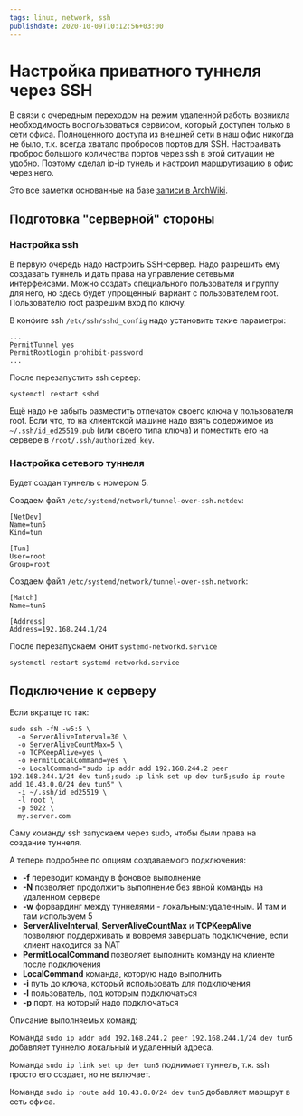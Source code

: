 ```yaml
---
tags: linux, network, ssh
publishdate: 2020-10-09T10:12:56+03:00
---
```


# Настройка приватного туннеля через SSH

В связи с очередным переходом на режим удаленной работы возникла необходимость
воспользоваться сервисом, который доступен только в сети офиса. Полноценного
доступа из внешней сети в наш офис никогда не было, т.к. всегда хватало пробросов
портов для SSH. Настраивать проброс большого количества портов через ssh в этой
ситуации не удобно. Поэтому сделал ip-ip тунель и настроил маршрутизацию в офис
через него.

Это все заметки основанные на базе
[записи в ArchWiki](https://wiki.archlinux.org/index.php/VPN_over_SSH).


## Подготовка "серверной" стороны

### Настройка ssh

В первую очередь надо настроить SSH-сервер. Надо разрешить ему создавать туннель
и дать права на управление сетевыми интерфейсами. Можно создать специального
пользователя и группу для него, но здесь будет упрощенный вариант c
пользователем root. Пользователю root разрешим вход по ключу.

В конфиге ssh `/etc/ssh/sshd_config` надо установить такие параметры:

```
...
PermitTunnel yes
PermitRootLogin prohibit-password
...
```

После перезапустить ssh сервер:

```
systemctl restart sshd
```

Ещё надо не забыть разместить отпечаток своего ключа у пользователя root.
Если что, то на клиентской машине надо взять содержимое из `~/.ssh/id_ed25519.pub`
(или своего типа ключа) и поместить его на сервере в `/root/.ssh/authorized_key`.

### Настройка сетевого туннеля

Будет создан туннель с номером 5.

Создаем файл `/etc/systemd/network/tunnel-over-ssh.netdev`:

```
[NetDev]
Name=tun5
Kind=tun

[Tun]
User=root
Group=root
```

Создаем файл `/etc/systemd/network/tunnel-over-ssh.network`:

```
[Match]
Name=tun5

[Address]
Address=192.168.244.1/24
```

После перезапускаем юнит `systemd-networkd.service`

```
systemctl restart systemd-networkd.service
```

## Подключение к серверу

Если вкратце то так:

```
sudo ssh -fN -w5:5 \
  -o ServerAliveInterval=30 \
  -o ServerAliveCountMax=5 \
  -o TCPKeepAlive=yes \
  -o PermitLocalCommand=yes \
  -o LocalCommand="sudo ip addr add 192.168.244.2 peer 192.168.244.1/24 dev tun5;sudo ip link set up dev tun5;sudo ip route add 10.43.0.0/24 dev tun5" \
  -i ~/.ssh/id_ed25519 \
  -l root \
  -p 5022 \
  my.server.com
```

Саму команду ssh запускаем через sudo, чтобы были права на создание туннеля.

А теперь подробнее по опциям создаваемого подключения:

 - **-f** переводит команду в фоновое выполнение
 - **-N** позволяет продолжить выполнение без явной команды на удаленном сервере
 - **-w** форвардинг между туннелями - локальным:удаленным. И там и там используем 5
 - **ServerAliveInterval**, **ServerAliveCountMax** и **TCPKeepAlive** позволяют поддерживать и вовремя завершать подключение, если клиент находится за NAT
 - **PermitLocalCommand** позволяет выполнить команду на клиенте после подключения
 - **LocalCommand** команда, которую надо выполнить
 - **-i** путь до ключа, который использовать для подключения
 - **-l** пользователь, под которым подключаться
 - **-p** порт, на который надо подключаться

Описание выполняемых команд:

Команда `sudo ip addr add 192.168.244.2 peer 192.168.244.1/24 dev tun5`
добавляет туннелю локальный и удаленный адреса.

Команда `sudo ip link set up dev tun5` поднимает туннель, т.к. ssh просто его
создает, но не включает.

Команда `sudo ip route add 10.43.0.0/24 dev tun5` добавляет маршрут в сеть офиса.
